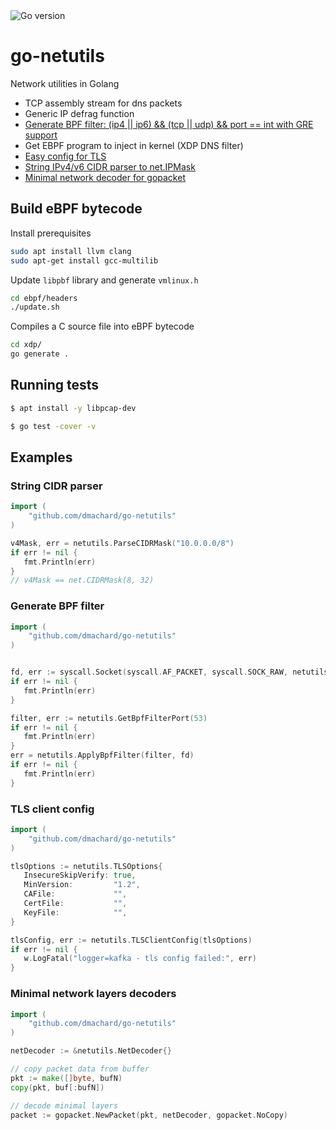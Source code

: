 <img src="https://img.shields.io/badge/go%20version-min%201.21-green" alt="Go version"/>

# go-netutils

Network utilities in Golang
- TCP assembly stream for dns packets
- Generic IP defrag function
- [Generate BPF filter: (ip4 || ip6) && (tcp || udp) && port == int with GRE support](#generate-bpf-filter)
- Get EBPF program to inject in kernel (XDP DNS filter)
- [Easy config for TLS](#tls-client-config)
- [String IPv4/v6 CIDR parser to net.IPMask](#string-cidr-parser)
- [Minimal network decoder for gopacket](#minimal-network-layers-decoders)

## Build eBPF bytecode

Install prerequisites

```bash
sudo apt install llvm clang
sudo apt-get install gcc-multilib
```

Update `libpbf` library and generate `vmlinux.h`

```bash
cd ebpf/headers
./update.sh
```

Compiles a C source file into eBPF bytecode

```bash
cd xdp/
go generate .
```

## Running tests

```bash
$ apt install -y libpcap-dev

$ go test -cover -v
```

## Examples
### String CIDR parser

```go
import (
	"github.com/dmachard/go-netutils"
)

v4Mask, err = netutils.ParseCIDRMask("10.0.0.0/8")
if err != nil {
   fmt.Println(err)
}
// v4Mask == net.CIDRMask(8, 32)
```

### Generate BPF filter

```go
import (
	"github.com/dmachard/go-netutils"
)


fd, err := syscall.Socket(syscall.AF_PACKET, syscall.SOCK_RAW, netutils.Htons(syscall.ETH_P_ALL))
if err != nil {
   fmt.Println(err)
}

filter, err := netutils.GetBpfFilterPort(53)
if err != nil {
   fmt.Println(err)
}
err = netutils.ApplyBpfFilter(filter, fd)
if err != nil {
   fmt.Println(err)
}
```

### TLS client config


```go
import (
	"github.com/dmachard/go-netutils"
)

tlsOptions := netutils.TLSOptions{
   InsecureSkipVerify: true,
   MinVersion:         "1.2",
   CAFile:             "",
   CertFile:           "",
   KeyFile:            "",
}

tlsConfig, err := netutils.TLSClientConfig(tlsOptions)
if err != nil {
   w.LogFatal("logger=kafka - tls config failed:", err)
}
```

### Minimal network layers decoders

```go
import (
	"github.com/dmachard/go-netutils"
)

netDecoder := &netutils.NetDecoder{}

// copy packet data from buffer
pkt := make([]byte, bufN)
copy(pkt, buf[:bufN])

// decode minimal layers
packet := gopacket.NewPacket(pkt, netDecoder, gopacket.NoCopy)
```